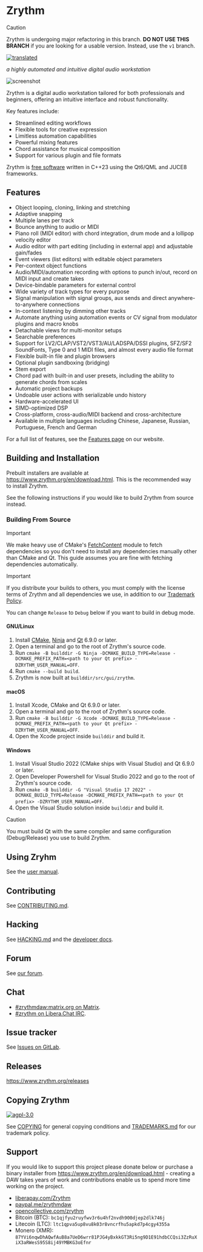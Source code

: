 <!---
SPDX-FileCopyrightText: © 2018-2025 Alexandros Theodotou <alex@zrythm.org>
SPDX-License-Identifier: FSFAP
-->

Zrythm
======

> [!CAUTION]
> Zrythm is undergoing major refactoring in this branch.
> **DO NOT USE THIS BRANCH** if you are looking for a usable version.
> Instead, use the `v1` branch.

[![translated](https://hosted.weblate.org/widgets/zrythm/-/svg-badge.svg "Translation Status")](https://hosted.weblate.org/engage/zrythm/?utm_source=widget)

*a highly automated and intuitive digital audio workstation*

![screenshot](https://www.zrythm.org/static/images/screenshots/screenshot-20240208.png)

Zrythm is a digital audio workstation tailored for both professionals and beginners, offering an intuitive interface and robust functionality.

Key features include:
* Streamlined editing workflows
* Flexible tools for creative expression
* Limitless automation capabilities
* Powerful mixing features
* Chord assistance for musical composition
* Support for various plugin and file formats

Zrythm is [free software](https://www.gnu.org/philosophy/free-sw.html) written
in C++23 using the Qt6/QML and JUCE8 frameworks.

## Features

- Object looping, cloning, linking and stretching
- Adaptive snapping
- Multiple lanes per track
- Bounce anything to audio or MIDI
- Piano roll (MIDI editor) with chord integration, drum mode and a lollipop velocity editor
- Audio editor with part editing (including in external app) and adjustable gain/fades
- Event viewers (list editors) with editable object parameters
- Per-context object functions
- Audio/MIDI/automation recording with options to punch in/out, record on MIDI input and create takes
- Device-bindable parameters for external control
- Wide variety of track types for every purpose
- Signal manipulation with signal groups, aux sends and direct anywhere-to-anywhere connections
- In-context listening by dimming other tracks
- Automate anything using automation events or CV signal from modulator plugins and macro knobs
- Detachable views for multi-monitor setups
- Searchable preferences
- Support for LV2/CLAP/VST2/VST3/AU/LADSPA/DSSI plugins, SFZ/SF2 SoundFonts, Type 0 and 1 MIDI files, and almost every audio file format
- Flexible built-in file and plugin browsers
- Optional plugin sandboxing (bridging)
- Stem export
- Chord pad with built-in and user presets, including the ability to generate chords from scales
- Automatic project backups
- Undoable user actions with serializable undo history
- Hardware-accelerated UI
- SIMD-optimized DSP
- Cross-platform, cross-audio/MIDI backend and cross-architecture
- Available in multiple languages including Chinese, Japanese, Russian, Portuguese, French and German

For a full list of features, see the
[Features page](https://www.zrythm.org/en/features.html)
on our website.

## Building and Installation

Prebuilt installers are available at <https://www.zrythm.org/en/download.html>.
This is the recommended way to install Zrythm.

See the following instructions if you would like to build Zrythm from source instead.

### Building From Source

> [!IMPORTANT]
> We make heavy use of CMake's [FetchContent](https://cmake.org/cmake/help/latest/module/FetchContent.html) module to fetch dependencies so you don't need to install any dependencies manually other than CMake and Qt.
> This guide assumes you are fine with fetching dependencies automatically.

> [!IMPORTANT]
> If you distribute your builds to others, you must comply with the license terms of Zrythm and all dependencies we use, in addition to our [Trademark Policy](TRADEMARKS.md).

You can change `Release` to `Debug` below if you want to build in debug mode.

#### GNU/Linux

1. Install [CMake](https://cmake.org/), [Ninja](https://ninja-build.org/) and [Qt](https://www.qt.io/) 6.9.0 or later.
2. Open a terminal and go to the root of Zrythm's source code.
3. Run `cmake -B builddir -G Ninja -DCMAKE_BUILD_TYPE=Release -DCMAKE_PREFIX_PATH=<path to your Qt prefix> -DZRYTHM_USER_MANUAL=OFF`.
4. Run `cmake --build build`.
5. Zrythm is now built at `builddir/src/gui/zrythm`.

#### macOS

1. Install Xcode, CMake and Qt 6.9.0 or later.
2. Open a terminal and go to the root of Zrythm's source code.
3. Run `cmake -B builddir -G Xcode -DCMAKE_BUILD_TYPE=Release -DCMAKE_PREFIX_PATH=<path to your Qt prefix> -DZRYTHM_USER_MANUAL=OFF`.
4. Open the Xcode project inside `builddir` and build it.

#### Windows

1. Install Visual Studio 2022 (CMake ships with Visual Studio) and Qt 6.9.0 or later.
2. Open Developer Powershell for Visual Studio 2022 and go to the root of Zrythm's source code.
3. Run `cmake -B builddir -G "Visual Studio 17 2022" -DCMAKE_BUILD_TYPE=Release -DCMAKE_PREFIX_PATH=<path to your Qt prefix> -DZRYTHM_USER_MANUAL=OFF`.
4. Open the Visual Studio solution inside `builddir` and build it.

> [!CAUTION]
> You must build Qt with the same compiler and same configuration (Debug/Release) you use to build Zrythm.

## Using Zryhm
See the [user manual](http://manual.zrythm.org/).

## Contributing
See [CONTRIBUTING.md](CONTRIBUTING.md).

## Hacking
See [HACKING.md](HACKING.md) and the [developer docs](https://docs.zrythm.org/).

## Forum
See [our forum](https://forum.zrythm.org).

## Chat
* [#zrythmdaw:matrix.org on Matrix](https://matrix.to/#/#zrythmdaw:matrix.org).
* [#zrythm on Libera.Chat IRC](https://web.libera.chat/#zrythm).

## Issue tracker
See [Issues on GitLab](https://gitlab.zrythm.org/zrythm/zrythm/issues).

## Releases
<https://www.zrythm.org/releases>

## Copying Zrythm
[![agpl-3.0](https://www.gnu.org/graphics/agplv3-with-text-162x68.png)](https://www.gnu.org/licenses/agpl-3.0)

See [COPYING](COPYING) for general copying conditions and
[TRADEMARKS.md](TRADEMARKS.md) for our trademark policy.

## Support
If you would like to support this project please donate below or purchase a
binary installer from
<https://www.zrythm.org/en/download.html> - creating
a DAW takes years of work and contributions enable
us to spend more time working on the project.

- [liberapay.com/Zrythm](https://liberapay.com/Zrythm/donate)
- [paypal.me/zrythmdaw](https://paypal.me/zrythmdaw)
- [opencollective.com/zrythm](https://opencollective.com/zrythm/donate)
- Bitcoin (BTC): `bc1qjfyu2ruyfwv3r6u4hf2nvdh900djep2dlk746j`
- Litecoin (LTC): `ltc1qpva5up8vu8k03r8vncrfhu5apkd7p4cgy4355a`
- Monero (XMR): `87YVi6nqwDhAQwfAuB8a7UeD6wrr81PJG4yBxkkGT3Ri5ng9D1E91hdbCCQsi3ZzRuXiX3aRWesS95S8ij49YMBKG3oEfnr`
